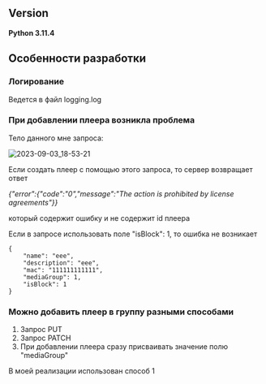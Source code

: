## Version
**Python 3.11.4**
## Особенности разработки
### Логирование
Ведется в файл logging.log
### При добавлении плеера возникла проблема
Тело данного мне запроса:

![2023-09-03_18-53-21](https://github.com/Tonmecool/ElecardTest/assets/86359009/dc446533-e252-4a60-ab58-97746f36012d)

Если создать плеер с помощью этого запроса, то сервер возвращает ответ 

*{"error":{"code":"0","message":"The action is prohibited by license agreements"}}*

который содержит ошибку и не содержит id плеера

Если в запросе использовать поле "isBlock": 1, то ошибка не возникает


````
{
    "name": "eee",
    "description": "eee",
    "mac": "111111111111",
    "mediaGroup": 1,
    "isBlock": 1
}
````

### Можно добавить плеер в группу разными способами

1. Запрос PUT
2. Запрос PATCH
3. При добавлении плеера сразу присваивать значение полю "mediaGroup"

В моей реализации использован способ 1

